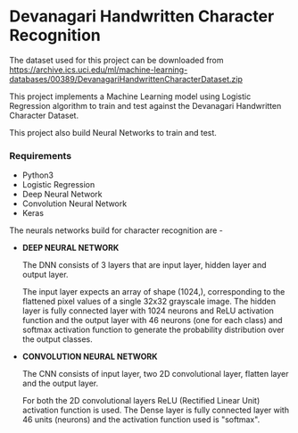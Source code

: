 # Devanagari Handwritten Character Recognition

The dataset used for this project can be downloaded from https://archive.ics.uci.edu/ml/machine-learning-databases/00389/DevanagariHandwrittenCharacterDataset.zip

This project implements a Machine Learning model using Logistic Regression algorithm to train and test against the Devanagari Handwritten Character Dataset.

This project also build Neural Networks to train and test.

### **Requirements**
   - Python3
   - Logistic Regression
   - Deep Neural Network
   - Convolution Neural Network
   - Keras

The neurals networks build for character recognition are -
- **DEEP NEURAL NETWORK**

  The DNN consists of 3 layers that are input layer, hidden layer and output layer.
  
  The input layer expects an array of shape (1024,), corresponding to the flattened pixel values of a single 32x32 grayscale image. 
  The hidden layer is fully connected layer with 1024 neurons and ReLU activation function and the output layer 
  with 46 neurons (one for each class) and softmax activation function to generate the probability distribution over the output classes.
  
 - **CONVOLUTION NEURAL NETWORK**
 
    The CNN consists of input layer, two 2D convolutional layer, flatten layer and the output layer.
    
    For both the 2D convolutional layers ReLU (Rectified Linear Unit) activation function is used. The Dense layer is 
    fully connected layer with 46 units (neurons) and the activation function used is "softmax".
